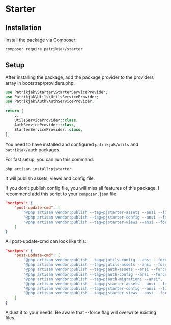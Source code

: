 # Starter

[//]: # ([![codecov]&#40;https://codecov.io/gh/patrikjak/starter/graph/badge.svg?token=kaq2yLG9xq&#41;]&#40;https://codecov.io/gh/patrikjak/starter&#41;)

## Installation

Install the package via Composer:

```bash
composer require patrikjak/starter
```

## Setup

After installing the package, add the package provider to the providers array in bootstrap/providers.php.

```php
use Patrikjak\Starter\StarterServiceProvider;
use Patrikjak\Utils\UtilsServiceProvider;
use Patrikjak\Auth\AuthServiceProvider;

return [
    ...
    UtilsServiceProvider::class,
    AuthServiceProvider::class,
    StarterServiceProvider::class,
];
```

You need to have installed and configured `patrikjak/utils` and `patrikjak/auth` packages.

For fast setup, you can run this command:

```bash
php artisan install:pjstarter
```

It will publish assets, views and config file.

If you don't publish config file, you will miss all features of this package. I recommend add this script to your `composer.json` file:

```json
"scripts": {
    "post-update-cmd": [
        "@php artisan vendor:publish --tag=pjstarter-assets --ansi --force",
        "@php artisan vendor:publish --tag=pjstarter-config --ansi --force",
        "@php artisan vendor:publish --tag=pjstarter-views --ansi --force"
    ]
}
```

All post-update-cmd can look like this:

```json
"scripts": {
    "post-update-cmd": [
        "@php artisan vendor:publish --tag=pjutils-config --ansi --force",
        "@php artisan vendor:publish --tag=pjutils-assets --ansi --force",
        "@php artisan vendor:publish --tag=pjauth-assets --ansi --force",
        "@php artisan vendor:publish --tag=pjauth-config --ansi --force",
        "@php artisan vendor:publish --tag=pjauth-migrations --ansi",
        "@php artisan vendor:publish --tag=pjstarter-assets --ansi --force",
        "@php artisan vendor:publish --tag=pjstarter-config --ansi --force",
        "@php artisan vendor:publish --tag=pjstarter-views --ansi --force"
    ]
}
```

Ajdust it to your needs. Be aware that --force flag will overwrite existing files.